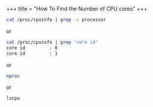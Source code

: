 +++
title = "How To Find the Number of CPU cores"
+++

```bash
cat /proc/cpuinfo | grep -c processor
```

or

```bash
cat /proc/cpuinfo | grep 'core id'
core id         : 0
core id         : 1
```

or

```bash
nproc
```

or

```bash
lscpu
```


